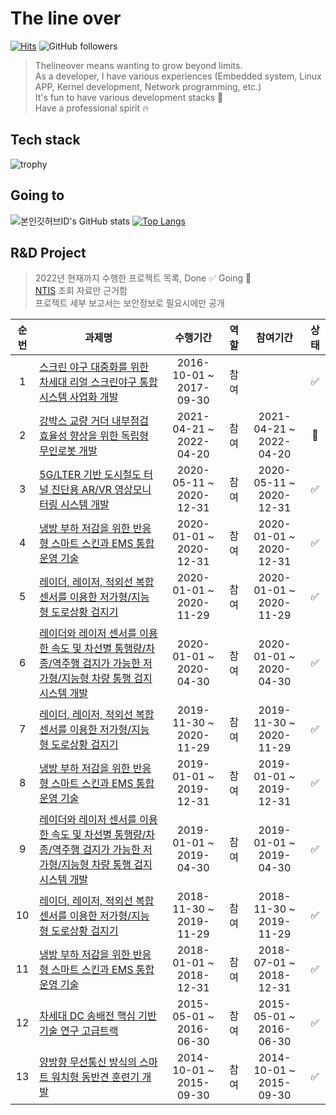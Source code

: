 # The line over

[![Hits](https://hits.seeyoufarm.com/api/count/incr/badge.svg?url=https%3A%2F%2Fgithub.com%2Fthelineover&count_bg=%2379C83D&title_bg=%23071DE7&icon=&icon_color=%23E7E7E7&title=hits&edge_flat=false)](https://hits.seeyoufarm.com)
![GitHub followers](https://img.shields.io/github/followers/thelineover?style=social)

> Thelineover means wanting to grow beyond limits.   
> As a developer, I have various experiences (Embedded system, Linux APP, Kernel development, Network programming, etc.)    
> It's fun to have various development stacks 🚀   
> Have a professional spirit 🔥   

## Tech stack
![trophy](https://github-profile-trophy.vercel.app/?username=thelineover)

## Going to
![본인깃허브ID's GitHub stats](https://github-readme-stats.vercel.app/api?username=thelineover&show_icons=true&theme=merko)
[![Top Langs](https://github-readme-stats.vercel.app/api/top-langs/?username=thelineover&layout=compact&theme=merko&langs_count=5)](https://github.com/anuraghazra/github-readme-stats)

## R&D Project
> 2022년 현재까지 수행한 프로젝트 목록, Done ✅ Going 🚀   
> [NTIS](https://www.ntis.go.kr/ThMain.do?pcYn=Y) 조회 자료만 근거함   
> 프로젝트 세부 보고서는 보안정보로 필요시에만 공개

|순번|**과제명**|수행기간|역할|참여기간|상태|
|:---:|---|:---:|:---:|:---:|:---:|
|1|	[스크린 야구 대중화를 위한 차세대 리얼 스크린야구 통합 시스템 사업화 개발](https://www.ntis.go.kr/project/pjtInfo.do?pjtId=1415150001&pageCode=TH_MYPJT_PJT_DTL)|2016-10-01 ~ 2017-09-30|참여||✅
|2|	[강박스 교량 거더 내부점검 효율성 향상을 위한 독립형 무인로봇 개발](https://www.ntis.go.kr/project/pjtInfo.do?pjtId=1425155304&pageCode=TH_MYPJT_PJT_DTL)|2021-04-21 ~ 2022-04-20|참여|2021-04-21 ~ 2022-04-20|🚀|
|3|	[5G/LTER 기반 도시철도 터널 진단용 AR/VR 영상모니터링 시스템 개발](https://www.ntis.go.kr/project/pjtInfo.do?pjtId=1315001422&pageCode=TH_MYPJT_PJT_DTL)|2020-05-11 ~ 2020-12-31|참여|2020-05-11 ~ 2020-12-31|✅
|4|	[냉방 부하 저감을 위한 반응형 스마트 스킨과 EMS 통합운영 기술](https://www.ntis.go.kr/project/pjtInfo.do?pjtId=1415168054&pageCode=TH_MYPJT_PJT_DTL)|2020-01-01 ~ 2020-12-31|참여|2020-01-01 ~ 2020-12-31|✅
|5| [레이더, 레이저, 적외선 복합센서를 이용한 저가형/지능형 도로상황 검지기](https://www.ntis.go.kr/project/pjtInfo.do?pjtId=1425140851&pageCode=TH_MYPJT_PJT_DTL)|2020-01-01 ~ 2020-11-29|참여|2020-01-01 ~ 2020-11-29|✅
|6|	[레이더와 레이저 센서를 이용한 속도 및 차선별 통행량/차종/역주행 검지가 가능한 저가형/지능형 차량 통행 검지 시스템 개발](https://www.ntis.go.kr/project/pjtInfo.do?pjtId=1425140617&pageCode=TH_MYPJT_PJT_DTL)|2020-01-01 ~ 2020-04-30|	참여|	2020-01-01 ~ 2020-04-30|✅
|7|	[레이더, 레이저, 적외선 복합센서를 이용한 저가형/지능형 도로상황 검지기](https://www.ntis.go.kr/project/pjtInfo.do?pjtId=1425130275&pageCode=TH_MYPJT_PJT_DTL)|		2019-11-30 ~ 2020-11-29|	    참여|	   2019-11-30 ~ 2020-11-29|✅
|8|	[냉방 부하 저감을 위한 반응형 스마트 스킨과 EMS 통합운영 기술](https://www.ntis.go.kr/project/pjtInfo.do?pjtId=1415163400&pageCode=TH_MYPJT_PJT_DTL)|		      2019-01-01 ~ 2019-12-31|	     참여|		2019-01-01 ~ 2019-12-31|✅
|9|	[레이더와 레이저 센서를 이용한 속도 및 차선별 통행량/차종/역주행 검지가 가능한 저가형/지능형 차량 통행 검지 시스템 개발](https://www.ntis.go.kr/project/pjtInfo.do?pjtId=1425128495&pageCode=TH_MYPJT_PJT_DTL)|		2019-01-01 ~ 2019-04-30|	참여|		2019-01-01 ~ 2019-04-30|✅
|10|	[레이더, 레이저, 적외선 복합센서를 이용한 저가형/지능형 도로상황 검지기](https://www.ntis.go.kr/project/pjtInfo.do?pjtId=1425125256&pageCode=TH_MYPJT_PJT_DTL)|		2018-11-30 ~ 2019-11-29|	  참여|		 2018-11-30 ~ 2019-11-29|✅
|11|	[냉방 부하 저감을 위한 반응형 스마트 스킨과 EMS 통합운영 기술](https://www.ntis.go.kr/project/pjtInfo.do?pjtId=1415156770&pageCode=TH_MYPJT_PJT_DTL)|		       2018-01-01 ~ 2018-12-31|	  참여|		 2018-07-01 ~ 2018-12-31|✅
|12|	[차세대 DC 송배전 핵심 기반기술 연구 고급트랙](https://www.ntis.go.kr/project/pjtInfo.do?pjtId=1415141338&pageCode=TH_MYPJT_PJT_DTL)|		                   2015-05-01 ~ 2016-06-30|	   참여|		2015-05-01 ~ 2016-06-30|✅
|13|	[양방향 무선통신 방식의 스마트 워치형 동반견 훈련기 개발](https://www.ntis.go.kr/project/pjtInfo.do?pjtId=1425089817&pageCode=TH_MYPJT_PJT_DTL)|		          2014-10-01 ~ 2015-09-30|	  참여|	    2014-10-01 ~ 2015-09-30|✅
